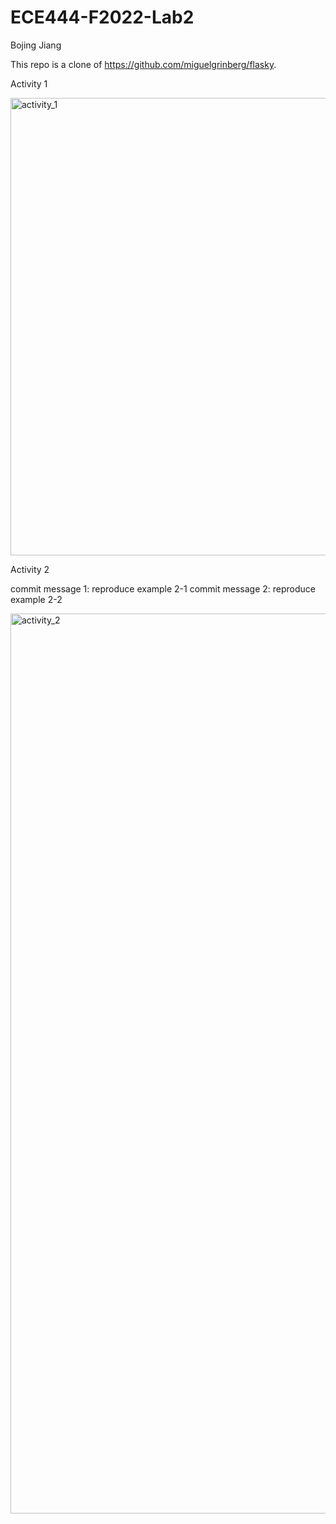 # ECE444-F2022-Lab2

Bojing Jiang

This repo is a clone of https://github.com/miguelgrinberg/flasky.

Activity 1

<img width="732" alt="activity_1" src="https://user-images.githubusercontent.com/40879743/192117962-a75f48a3-1cdc-41ca-94ff-135c25eb7702.png">

Activity 2

commit message 1: reproduce example 2-1
commit message 2: reproduce example 2-2

<img width="1440" alt="activity_2" src="https://user-images.githubusercontent.com/40879743/192888541-4cb5739f-280b-4eba-8650-52cbb7cc96a4.png">
